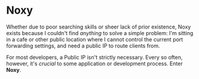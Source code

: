 # Noxy

Whether due to poor searching skills or sheer lack of prior existence, Noxy exists because I couldn't find _anything_ to solve a simple problem: I'm sitting in a cafe or other public location where I cannot control the current port forwarding settings, and need a public IP to route clients from.

For most developers, a Public IP isn't strictly necessary. Every so often, however, it's _crucial_ to some application or development process. Enter **Noxy**.
